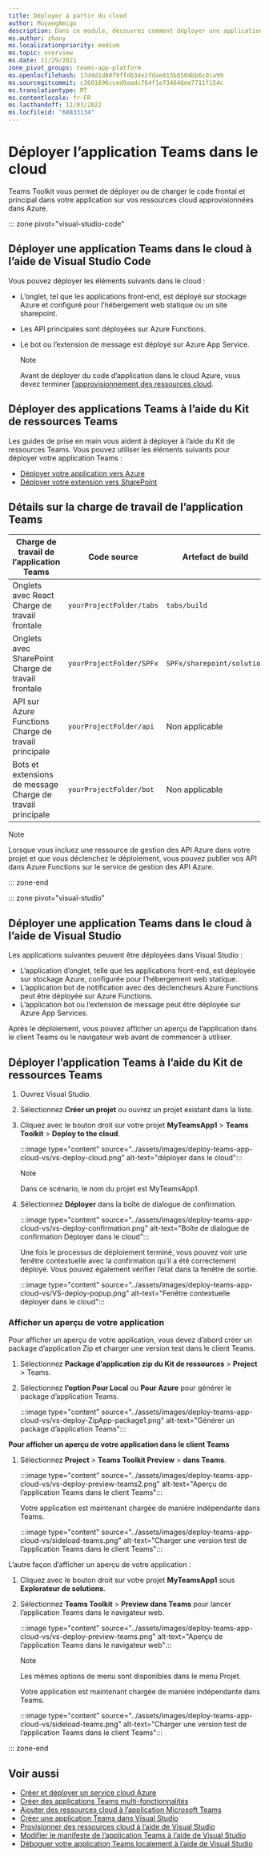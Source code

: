 ```yaml
---
title: Déployer à partir du cloud
author: MuyangAmigo
description: Dans ce module, découvrez comment déployer une application dans le cloud, Azure ou SharePoint et déployer des applications Teams à l’aide du Kit de ressources Teams
ms.author: zhany
ms.localizationpriority: medium
ms.topic: overview
ms.date: 11/29/2021
zone_pivot_groups: teams-app-platform
ms.openlocfilehash: 17d4d1d80f9ffd634e2fdae815b8504bb6c0ca99
ms.sourcegitcommit: c3601696cced9aadc764f1e734646ee7711f154c
ms.translationtype: MT
ms.contentlocale: fr-FR
ms.lasthandoff: 11/03/2022
ms.locfileid: "68833134"
---
```

# <a name="deploy-teams-app-to-the-cloud"></a>Déployer l’application Teams dans le cloud

Teams Toolkit vous permet de déployer ou de charger le code frontal et principal dans votre application sur vos ressources cloud approvisionnées dans Azure.

::: zone pivot="visual-studio-code"

## <a name="deploy-teams-app-to-the-cloud-using-visual-studio-code"></a>Déployer une application Teams dans le cloud à l’aide de Visual Studio Code

Vous pouvez déployer les éléments suivants dans le cloud :

* L’onglet, tel que les applications front-end, est déployé sur stockage Azure et configuré pour l’hébergement web statique ou un site sharepoint.
* Les API principales sont déployées sur Azure Functions.
* Le bot ou l’extension de message est déployé sur Azure App Service.

  > [!NOTE]
  > Avant de déployer du code d’application dans le cloud Azure, vous devez terminer [l’approvisionnement des ressources cloud](provision.md).

## <a name="deploy-teams-apps-using-teams-toolkit"></a>Déployer des applications Teams à l’aide du Kit de ressources Teams

Les guides de prise en main vous aident à déployer à l’aide du Kit de ressources Teams. Vous pouvez utiliser les éléments suivants pour déployer votre application Teams :

* [Déployer votre application vers Azure](/microsoftteams/platform/sbs-gs-javascript?tabs=vscode%2Cvsc%2Cviscode%2Cvcode&tutorial-step=8&branch)
* [Déployer votre extension vers SharePoint](/microsoftteams/platform/sbs-gs-spfx?tabs=vscode%2Cviscode&tutorial-step=4&branch)

## <a name="details-on-teams-app-workload"></a>Détails sur la charge de travail de l’application Teams

| Charge de travail de l’application Teams | Code source | Artefact de build| Ressource cible |
|-------------|----------|---------------|---------------|
|Onglets avec React </br> Charge de travail frontale| `yourProjectFolder/tabs`| `tabs/build` |Stockage Azure |
|Onglets avec SharePoint </br> Charge de travail frontale | `yourProjectFolder/SPFx`| `SPFx/sharepoint/solution` |Catalogue des applications SharePoint |
|API sur Azure Functions </br> Charge de travail principale | `yourProjectFolder/api`| Non applicable |Azure Functions |
|Bots et extensions de message </br> Charge de travail principale | `yourProjectFolder/bot` | Non applicable | Azure App Service |

> [!NOTE]
> Lorsque vous incluez une ressource de gestion des API Azure dans votre projet et que vous déclenchez le déploiement, vous pouvez publier vos API dans Azure Functions sur le service de gestion des API Azure.

::: zone-end

::: zone pivot="visual-studio"

## <a name="deploy-teams-app-to-the-cloud-using-visual-studio"></a>Déployer une application Teams dans le cloud à l’aide de Visual Studio

Les applications suivantes peuvent être déployées dans Visual Studio :

* L’application d’onglet, telle que les applications front-end, est déployée sur stockage Azure, configurée pour l’hébergement web statique.
* L’application bot de notification avec des déclencheurs Azure Functions peut être déployée sur Azure Functions.
* L’application bot ou l’extension de message peut être déployée sur Azure App Services.

Après le déploiement, vous pouvez afficher un aperçu de l’application dans le client Teams ou le navigateur web avant de commencer à utiliser.

## <a name="deploy-teams-app-using-teams-toolkit"></a>Déployer l’application Teams à l’aide du Kit de ressources Teams

1. Ouvrez Visual Studio.
1. Sélectionnez **Créer un projet** ou ouvrez un projet existant dans la liste.
1. Cliquez avec le bouton droit sur votre projet **MyTeamsApp1** > **Teams Toolkit** > **Deploy to the cloud**.

   :::image type="content" source="../assets/images/deploy-teams-app-cloud-vs/vs-deploy-cloud.png" alt-text="déployer dans le cloud":::

   > [!NOTE]
   > Dans ce scénario, le nom du projet est MyTeamsApp1.

1. Sélectionnez **Déployer** dans la boîte de dialogue de confirmation.

   :::image type="content" source="../assets/images/deploy-teams-app-cloud-vs/vs-deploy-confirmation.png" alt-text="Boîte de dialogue de confirmation Déployer dans le cloud":::

   Une fois le processus de déploiement terminé, vous pouvez voir une fenêtre contextuelle avec la confirmation qu’il a été correctement déployé. Vous pouvez également vérifier l’état dans la fenêtre de sortie.

   :::image type="content" source="../assets/images/deploy-teams-app-cloud-vs/VS-deploy-popup.png" alt-text="Fenêtre contextuelle déployer dans le cloud":::

### <a name="preview-your-app"></a>Afficher un aperçu de votre application

Pour afficher un aperçu de votre application, vous devez d’abord créer un package d’application Zip et charger une version test dans le client Teams.

1. Sélectionnez **Package d’application zip** **du Kit de ressources** >  **Project** >  Teams.
1. Sélectionnez **l’option Pour Local** ou **Pour Azure** pour générer le package d’application Teams.

   :::image type="content" source="../assets/images/deploy-teams-app-cloud-vs/vs-deploy-ZipApp-package1.png" alt-text="Générer un package d’application Teams":::

**Pour afficher un aperçu de votre application dans le client Teams**

1. Sélectionnez **Project** > **Teams Toolkit Preview** > **dans Teams**.

   :::image type="content" source="../assets/images/deploy-teams-app-cloud-vs/vs-deploy-preview-teams2.png" alt-text="Aperçu de l’application Teams dans le client Teams":::

   Votre application est maintenant chargée de manière indépendante dans Teams.

   :::image type="content" source="../assets/images/deploy-teams-app-cloud-vs/sideload-teams.png" alt-text="Charger une version test de l’application Teams dans le client Teams":::

L’autre façon d’afficher un aperçu de votre application :

1. Cliquez avec le bouton droit sur votre projet **MyTeamsApp1** sous **Explorateur de solutions**.
1. Sélectionnez **Teams Toolkit** > **Preview dans Teams** pour lancer l’application Teams dans le navigateur web.

   :::image type="content" source="../assets/images/deploy-teams-app-cloud-vs/vs-deploy-preview-teams.png" alt-text="Aperçu de l’application Teams dans le navigateur web":::

   > [!NOTE]
   > Les mêmes options de menu sont disponibles dans le menu Projet.

   Votre application est maintenant chargée de manière indépendante dans Teams.

   :::image type="content" source="../assets/images/deploy-teams-app-cloud-vs/sideload-teams.png" alt-text="Charger une version test de l’application Teams dans le client Teams":::

::: zone-end

## <a name="see-also"></a>Voir aussi

* [Créer et déployer un service cloud Azure](/azure/cloud-services/cloud-services-how-to-create-deploy-portal)
* [Créer des applications Teams multi-fonctionnalités](add-capability.md)
* [Ajouter des ressources cloud à l’application Microsoft Teams](add-resource.md)
* [Créer une application Teams dans Visual Studio](create-new-project.md#create-new-teams-app-in-visual-studio)
* [Provisionner des ressources cloud à l’aide de Visual Studio](provision-cloud-resources.md)
* [Modifier le manifeste de l’application Teams à l’aide de Visual Studio](VS-TeamsFx-preview-and-customize-app-manifest.md)
* [Déboguer votre application Teams localement à l’aide de Visual Studio](debug-local.md#debug-your-teams-app-locally-using-visual-studio)
